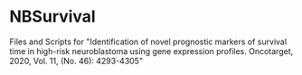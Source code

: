 # NBSurvival
Files and Scripts for "Identification of novel prognostic markers of survival time in high-risk neuroblastoma using gene expression profiles. Oncotarget, 2020, Vol. 11, (No. 46): 4293-4305"
